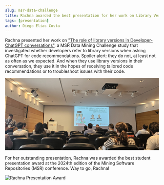 ```yaml
---
slug: msr-data-challenge
title: Rachna awarded the best presentation for her work on Library Versions and ChatGPT at MSR
tags: [presentation]
author: Diego Elias Costa
---
```


Rachna presented her work on ["The role of library versions in Developer-ChatGPT conversations"](https://dl.acm.org/doi/10.1145/3643991.3645075), a MSR Data Mining Challenge study that investigated whether developers refer to library versions when asking ChatGPT for code recommendations. Spoiler alert: they do not, at least not as often as we expected. And when they use library versions in their conversation, they use it in the hopes of receiving tailored code recommendations or to troubleshoot issues with their code.

![Rachna Presentation](../static/img/2024-04-14_RachnaPresentation.jpg)

For her outstanding presentation, Rachna was awarded the best student presentation award at the 2024th edition of the Mining Software Repositories (MSR) conference. Way to go, Rachna!

![Rachna Presentation Award](../static/img/2024-04-14_RachnaAward.jpg)
